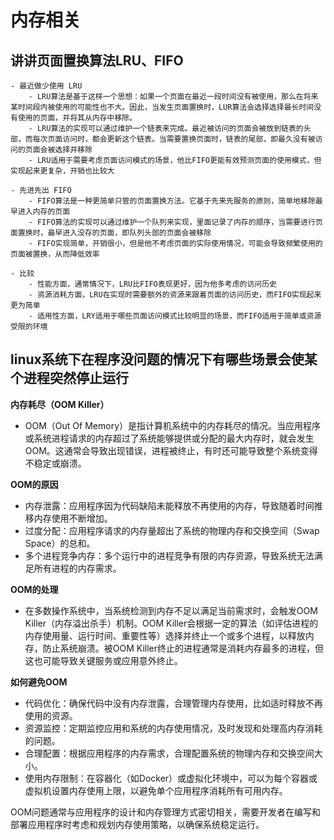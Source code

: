 # 内存相关

## 讲讲页面置换算法LRU、FIFO
    
    - 最近做少使用 LRU
        - LRU算法是基于这样一个思想：如果一个页面在最近一段时间没有被使用，那么在将来某时间段内被使用的可能性也不大。因此，当发生页面置换时，LUR算法会选择选择最长时间没有使用的页面，并将其从内存中移除。
        - LRU算法的实现可以通过维护一个链表来完成。最近被访问的页面会被放到链表的头部，而每次页面访问时，都会更新这个链表。当需要置换页面时，链表的尾部，即最久没有被访问的页面会被选择并移除
        - LRU适用于需要考虑页面访问模式的场景，他比FIFO更能有效预测页面的使用模式，但实现起来更复杂，开销也比较大
    
    - 先进先出 FIFO
        - FIFO算法是一种更简单只管的页面置换方法。它基于先来先服务的原则，简单地移除最早进入内存的页面
        - FIFO算法的实现可以通过维护一个队列来实现，里面记录了内存的顺序，当需要进行页面置换时，最早进入没存的页面，即队列头部的页面会被移除
        - FIFO实现简单，开销很小，但是他不考虑页面的实际使用情况，可能会导致频繁使用的页面被置换，从而降低效率

    - 比较
        - 性能方面，通常情况下，LRU比FIFO表现更好，因为他多考虑的访问历史
        - 资源消耗方面，LRU在实现时需要额外的资源来跟着页面的访问历史，而FIFO实现起来更为简单
        - 适用性方面，LRY适用于哪些页面访问模式比较明显的场景，而FIFO适用于简单或资源受限的环境


## linux系统下在程序没问题的情况下有哪些场景会使某个进程突然停止运行
**内存耗尽（OOM Killer）**
- OOM（Out Of Memory）是指计算机系统中的内存耗尽的情况。当应用程序或系统进程请求的内存超过了系统能够提供或分配的最大内存时，就会发生OOM。这通常会导致出现错误，进程被终止，有时还可能导致整个系统变得不稳定或崩溃。

**OOM的原因**
- 内存泄露：应用程序因为代码缺陷未能释放不再使用的内存，导致随着时间推移内存使用不断增加。
- 过度分配：应用程序请求的内存量超出了系统的物理内存和交换空间（Swap Space）的总和。
- 多个进程竞争内存：多个运行中的进程竞争有限的内存资源，导致系统无法满足所有进程的内存需求。

**OOM的处理**
- 在多数操作系统中，当系统检测到内存不足以满足当前需求时，会触发OOM Killer（内存溢出杀手）机制。OOM Killer会根据一定的算法（如评估进程的内存使用量、运行时间、重要性等）选择并终止一个或多个进程，以释放内存，防止系统崩溃。被OOM Killer终止的进程通常是消耗内存最多的进程，但这也可能导致关键服务或应用意外终止。

**如何避免OOM**
- 代码优化：确保代码中没有内存泄露，合理管理内存使用，比如适时释放不再使用的资源。
- 资源监控：定期监控应用和系统的内存使用情况，及时发现和处理高内存消耗的问题。
- 合理配置：根据应用程序的内存需求，合理配置系统的物理内存和交换空间大小。
- 使用内存限制：在容器化（如Docker）或虚拟化环境中，可以为每个容器或虚拟机设置内存使用上限，以避免单个应用程序消耗所有可用内存。

OOM问题通常与应用程序的设计和内存管理方式密切相关，需要开发者在编写和部署应用程序时考虑和规划内存使用策略，以确保系统稳定运行。